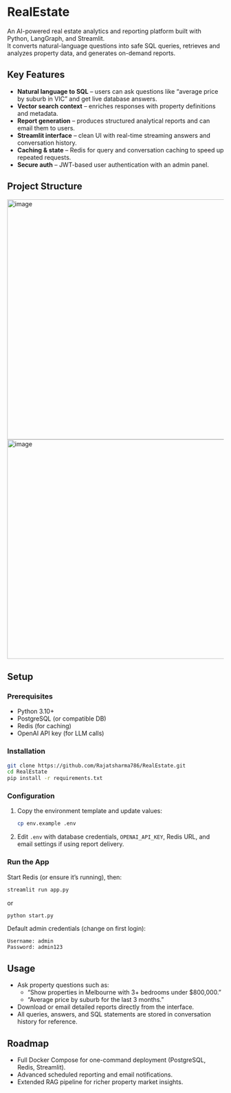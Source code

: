 # RealEstate

An AI-powered real estate analytics and reporting platform built with Python, LangGraph, and Streamlit.  
It converts natural-language questions into safe SQL queries, retrieves and analyzes property data, and generates on-demand reports.

## Key Features
- **Natural language to SQL** – users can ask questions like “average price by suburb in VIC” and get live database answers.  
- **Vector search context** – enriches responses with property definitions and metadata.  
- **Report generation** – produces structured analytical reports and can email them to users.  
- **Streamlit interface** – clean UI with real-time streaming answers and conversation history.  
- **Caching & state** – Redis for query and conversation caching to speed up repeated requests.  
- **Secure auth** – JWT-based user authentication with an admin panel.

## Project Structure

<img width="850" height="557" alt="image" src="https://github.com/user-attachments/assets/1de31d6e-41b2-4931-b436-7641777d80da" />
<img width="839" height="509" alt="image" src="https://github.com/user-attachments/assets/25b957d2-20d6-47b8-9df1-92b76a2b5ced" />

## Setup

### Prerequisites
- Python 3.10+
- PostgreSQL (or compatible DB)
- Redis (for caching)
- OpenAI API key (for LLM calls)

### Installation
```bash
git clone https://github.com/Rajatsharma786/RealEstate.git
cd RealEstate
pip install -r requirements.txt
```

### Configuration
1. Copy the environment template and update values:
   ```bash
   cp env.example .env
   ```
2. Edit `.env` with database credentials, `OPENAI_API_KEY`, Redis URL, and email settings if using report delivery.

### Run the App
Start Redis (or ensure it’s running), then:
```bash
streamlit run app.py
```
or
```bash
python start.py
```

Default admin credentials (change on first login):
```
Username: admin
Password: admin123
```

## Usage
- Ask property questions such as:
  - “Show properties in Melbourne with 3+ bedrooms under $800,000.”
  - “Average price by suburb for the last 3 months.”
- Download or email detailed reports directly from the interface.
- All queries, answers, and SQL statements are stored in conversation history for reference.

## Roadmap
- Full Docker Compose for one-command deployment (PostgreSQL, Redis, Streamlit).
- Advanced scheduled reporting and email notifications.
- Extended RAG pipeline for richer property market insights.

